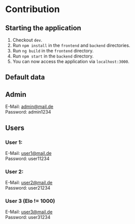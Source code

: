 # Contribution

## Starting the application

1. Checkout `dev`.
2. Run `npm install` in the `frontend` and `backend` directories.
3. Run `ng build` in the `frontend` directory.
4. Run `npm start` in the `backend` directory.
5. You can now access the application via `localhost:3000`.

## Default data

## Admin

E-Mail: admin@mail.de  
Password: admin1234

## Users

### User 1:

E-Mail: user1@mail.de  
Password: user11234

### User 2:

E-Mail: user2@mail.de  
Password: user21234

### User 3 (Elo != 1000)

E-Mail: user3@mail.de  
Password: user31234